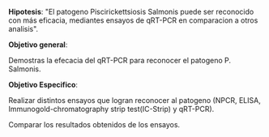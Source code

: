 




__Hipotesis__: "El patogeno Piscirickettsiosis Salmonis puede ser reconocido con más eficacia, mediantes ensayos de qRT-PCR en comparacion a otros analisis".

__Objetivo general__: 

Demostras la efecacia del qRT-PCR para reconocer el patogeno P. Salmonis.

__Objetivo Especifico__: 

Realizar distintos ensayos que logran reconocer al patogeno (NPCR, ELISA, Immunogold-chromatography strip test(IC-Strip) y qRT-PCR).

Comparar los resultados obtenidos de los ensayos.
